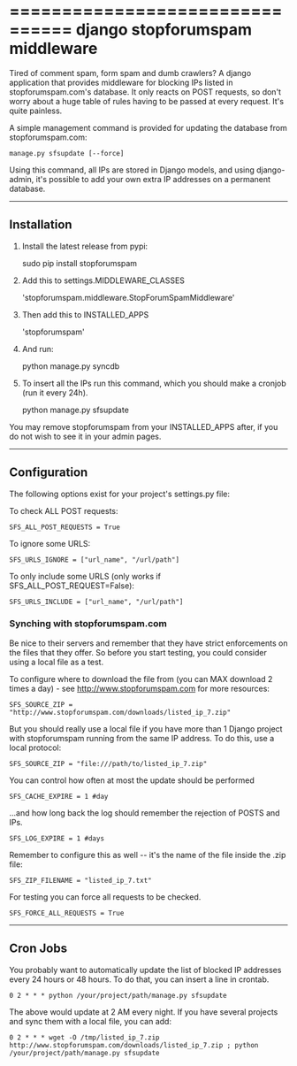 ================================
django stopforumspam middleware
================================

Tired of comment spam, form spam and dumb crawlers? A django application that provides middleware for blocking IPs listed in stopforumspam.com's database. It only reacts on POST requests, so don't worry about a huge table of rules having to be passed at every request. It's quite painless.

A simple management command is provided for updating the database from stopforumspam.com:

    manage.py sfsupdate [--force]

Using this command, all IPs are stored in Django models, and using django-admin, it's possible to add your own extra IP addresses on a permanent database.

------------
Installation
------------

1. Install the latest release from pypi:

    sudo pip install stopforumspam

2. Add this to settings.MIDDLEWARE_CLASSES

    'stopforumspam.middleware.StopForumSpamMiddleware'
    
3. Then add this to INSTALLED_APPS

    'stopforumspam'

4. And run:

    python manage.py syncdb

5. To insert all the IPs run this command, which you should make a cronjob (run it every 24h).

    python manage.py sfsupdate

You may remove stopforumspam from your INSTALLED_APPS after, if you do not
wish to see it in your admin pages.


-------------
Configuration
-------------

The following options exist for your project's settings.py file:

To check ALL POST requests:

    SFS_ALL_POST_REQUESTS = True

To ignore some URLS:

    SFS_URLS_IGNORE = ["url_name", "/url/path"]

To only include some URLS (only works if SFS_ALL_POST_REQUEST=False):

    SFS_URLS_INCLUDE = ["url_name", "/url/path"]

### Synching with stopforumspam.com

Be nice to their servers and remember that they have strict enforcements on the files that they offer. So before
you start testing, you could consider using a local file as a test.

To configure where to download the file from (you can MAX download 2 times a day) - see http://www.stopforumspam.com for more resources:

    SFS_SOURCE_ZIP = "http://www.stopforumspam.com/downloads/listed_ip_7.zip"  

But you should really use a local file if you have more than 1 Django project with stopforumspam running from the same IP address. To do this, use a local protocol:

    SFS_SOURCE_ZIP = "file:///path/to/listed_ip_7.zip"

You can control how often at most the update should be performed

    SFS_CACHE_EXPIRE = 1 #day

...and how long back the log should remember the rejection of POSTS and IPs.

    SFS_LOG_EXPIRE = 1 #days

Remember to configure this as well -- it's the name of the file inside the .zip file:

    SFS_ZIP_FILENAME = "listed_ip_7.txt"

For testing you can force all requests to be checked.

    SFS_FORCE_ALL_REQUESTS = True   

---------
Cron Jobs
---------
You probably want to automatically update the list of blocked IP addresses every 24 hours or 48 hours.
To do that, you can insert a line in crontab.

    0 2 * * * python /your/project/path/manage.py sfsupdate

The above would update at 2 AM every night. If you have several projects and sync them with a local file, you can add:

    0 2 * * * wget -O /tmp/listed_ip_7.zip http://www.stopforumspam.com/downloads/listed_ip_7.zip ; python /your/project/path/manage.py sfsupdate
